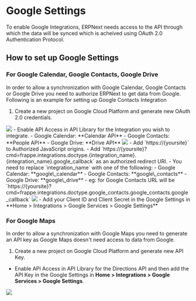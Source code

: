 <!-- add-breadcrumbs -->
# Google Settings

To enable Google Integrations, ERPNext needs access to the API through which the data will be synced which is acheived using OAuth 2.0 Authentication Protocol.

## How to set up Google Settings

### For Google Calendar, Google Contacts, Google Drive

In order to allow a synchronization with Google Calendar, Google Contacts or Google Drive you need to authorize ERPNext to get data from Google. Following is an example for setting up Google Contacts Integration

1. Create a new project on Google Cloud Platform and generate new OAuth 2.0 credentials.
<img class="screenshot" src="/docs/assets/img/erpnext_integrations/google_contacts_project_creation.gif">
- Enable API Access in API Library for the Integration you wish to integrate.
  - Google Calendar: **Calendar API**
  - Google Contacts: **People API**
  - Google Drive: **Drive API**
<img class="screenshot" src="/docs/assets/img/erpnext_integrations/api.gif">
- Add `https://{yoursite}` to Authorized JavaScript origins.
- Add `https://{yoursite}?cmd=frappe.integrations.doctype.{integration_name}.{integration_name}.google_callback` as an authorized redirect URI.
  - You need to replace `integration_name` with one of the following:
     - Google Calendar: **google\_calendar**
     - Google Contacts: **google\_contacts**
     - Google Drive: **google\_drive**
  - eg: for Google Contacts URL will be `https://{yoursite}?cmd=frappe.integrations.doctype.google_contacts.google_contacts.google_callback`
  <img class="screenshot" src="/docs/assets/img/erpnext_integrations/google_contacts_oauth.gif">
- Add your Client ID and Client Secret in the Google Settings in **Home > Integrations > Google Services > Google Settings**

### For Google Maps

In order to allow a synchronization with Google Maps you need to generate an API key as Google Maps doesn't need access to data from Google.

1. Create a new project on Google Cloud Platform and generate new API Key.
- Enable API Access in API Library for the Directions API and then add the API Key in the Google Settings in **Home > Integrations > Google Services > Google Settings**.
<img class="screenshot" src="/docs/assets/img/erpnext_integrations/api_key.gif">